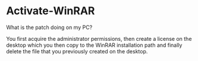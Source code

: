 # Activate-WinRAR

What is the patch doing on my PC?

You first acquire the administrator permissions, then create a license on the desktop which you then copy to the WinRAR installation path and finally delete the file that you previously created on the desktop.
